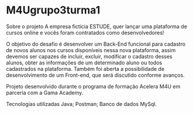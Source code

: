 # M4Ugrupo3turma1

Sobre o projeto
A empresa fictícia ESTUDE, quer lançar uma plataforma de cursos online e vocês foram contratados como desenvolvedores!

O objetivo do desafio é desenvolver um Back-End funcional para cadastro de novos alunos nos cursos disponíveis nessa nova plataforma, assim devemos ser capazes de incluir, excluir, modificar o cadastro desses alunos, obter as informações de um determinado aluno ou todos cadastrados na plataforma. Também foi aberta a possibilidade de desenvolvimento de um Front-end, que será discutido conforme avanços.

Projeto desenvolvido durante o programa de formação Acelera M4U em parceria com a Gama Academy.

Tecnologias utilizadas Java; Postman; Banco de dados MySql.
